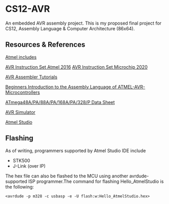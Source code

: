 # CS12-AVR
 An embedded AVR assembly project. This is my proposed final project for CS12, Assembly Language & Computer Architecture (86x64).
 
 ## Resources & References 
 
 [Atmel includes](https://github.com/DarkSector/AVR/tree/master/asm/include)
 
 [AVR Instruction Set Atmel 2016](http://ww1.microchip.com/downloads/en/devicedoc/atmel-0856-avr-instruction-set-manual.pdf)
 [AVR Instruction Set Microchip 2020](http://ww1.microchip.com/downloads/en/DeviceDoc/AVR-Instruction-Set-Manual-DS40002198A.pdf)
 
 [AVR Assembler Tutorials](http://www.avr-asm-tutorial.net/avr_en/beginner/index.html)
 
 [Beginners Introduction to the Assembly Language of ATMEL-AVR-Microcontrollers](http://www.avr-asm-download.de/beginner_en.pdf)
 
 [ATmega48A/PA/88A/PA/168A/PA/328/P Data Sheet](http://ww1.microchip.com/downloads/en/DeviceDoc/ATmega48A-PA-88A-PA-168A-PA-328-P-DS-DS40002061B.pdf)
 
 [AVR Simulator](http://atmel-studio-doc.s3-website-us-east-1.amazonaws.com/webhelp/GUID-54E8AE06-C4C4-430C-B316-1C19714D122B-en-US-1/GUID-C73F1111-250E-4106-B5E5-85A512B75E8B.html)
 
 [Atmel Studio](https://ww1.microchip.com/downloads/en/DeviceDoc/Getting-Started-with-Atmel-Studio7.pdf)

 ## Flashing

As of writing, programmers supported by Atmel Studio IDE include
* STK500
* J-Link (over IP)

The hex file can also be flashed to the MCU using another avrdude-supported ISP programmer.The command for flashing Hello_AtmelStudio is the following:

 `<avrdude -p m328 -c usbasp -e -U flash:w:Hello_AtmelStudio.hex>`
 